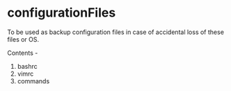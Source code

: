 # configurationFiles

To be used as backup configuration files in case of accidental loss of these files or OS.

Contents - 
1. bashrc
2. vimrc
3. commands
